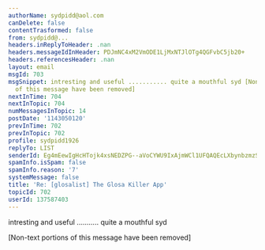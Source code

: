 ```yaml
---
authorName: sydpidd@aol.com
canDelete: false
contentTrasformed: false
from: sydpidd@...
headers.inReplyToHeader: .nan
headers.messageIdInHeader: PDJmNC4xM2VmODE1LjMxNTJlOTg4QGFvbC5jb20+
headers.referencesHeader: .nan
layout: email
msgId: 703
msgSnippet: intresting and useful ........... quite a mouthful syd [Non-text portions
  of this message have been removed]
nextInTime: 704
nextInTopic: 704
numMessagesInTopic: 14
postDate: '1143050120'
prevInTime: 702
prevInTopic: 702
profile: sydpidd1926
replyTo: LIST
senderId: Eg4mEewIgHcHTojk4xsNEDZPG--aVoCYWU9IxAjmWCl1UFQAQEcLXbynbzmzSd4Q1y4Cij4A
spamInfo.isSpam: false
spamInfo.reason: '7'
systemMessage: false
title: 'Re: [glosalist] The Glosa Killer App'
topicId: 702
userId: 137587403
---
```


intresting and useful ........... quite a mouthful
syd


[Non-text portions of this message have been removed]



